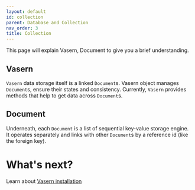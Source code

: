 ```yaml
---
layout: default
id: collection
parent: Database and Collection
nav_order: 3
title: Collection
---
```


This page will explain Vasern, Document to give you a brief understanding.

## Vasern

`Vasern` data storage itself is a linked `Document`s. Vasern object manages `Document`s, ensure their states and consistency. Currently, `Vasern` provides methods that help to get data across `Document`s.

## Document

Underneath, each `Document` is a list of sequential key-value storage engine. It operates separately and links with other `Document`s by a reference id (like the foreign key).

# What's next?

Learn about [Vasern installation](install-vasern.md)